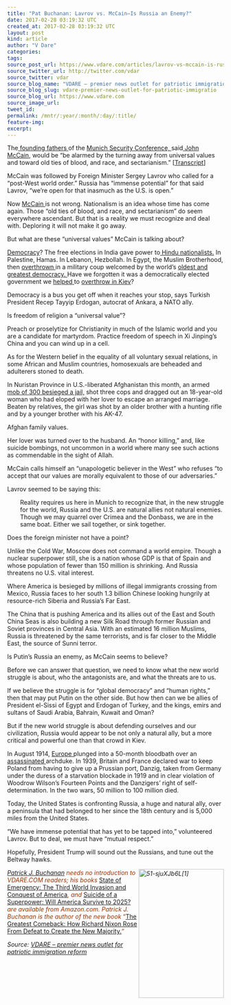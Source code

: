 ```yaml
---
title: "Pat Buchanan: Lavrov vs. McCain–Is Russia an Enemy?"
date: 2017-02-28 03:19:32 UTC
created_at: 2017-02-28 03:19:32 UTC
layout: post
kind: article
author: "V Dare"
categories: 
tags: 
source_post_url: https://www.vdare.com/articles/lavrov-vs-mccain-is-russia-an-enemy
source_twitter_url: http://twitter.com/vdar
source_twitter: vdar
source_blog_name: "VDARE – premier news outlet for patriotic immigration reform"
source_blog_slug: vdare-premier-news-outlet-for-patriotic-immigratio
source_blog_url: https://www.vdare.com
source_image_url: 
tweet_id:
permalink: /mntr/:year/:month/:day/:title/
feature-img: 
excerpt:
---
```

<div class="pf-content"><p>The<a href="https://en.wikipedia.org/wiki/Munich_Security_Conference"> founding fathers </a>of the <a href="https://www.securityconference.de/en/">Munich Security Conference, </a>said<a href="http://www.ibtimes.co.uk/white-house-administration-disarray-warns-senator-mccain-citing-trumps-self-contradiction-1607236"> John McCain</a>, would be “be alarmed by the turning away from universal values and toward old ties of blood, and race, and sectarianism.” [<a href="http://www.mccain.senate.gov/public/index.cfm?p=speeches&amp;id=32A7E7DD-8D76-4431-B1E7-8644FD71C49F">Transcript</a>]</p>
<p></p>
<p>McCain was followed by Foreign Minister Sergey Lavrov who called for a “post-West world order.” Russia has “immense potential” for that said Lavrov, “we’re open for that inasmuch as the U.S. is open.”</p>
<p>Now <a href="http://hotair.com/archives/2017/02/17/video-mccain-attacks-trumpism-at-german-security-conference/">McCain </a>is not wrong. Nationalism is an idea whose time has come again. Those “old ties of blood, and race, and sectarianism” do seem everywhere ascendant. But that is a reality we must recognize and deal with. Deploring it will not make it go away.</p>
<p>But what are these “universal values” McCain is talking about?</p>
<p><a href="http://www.vdare.com/articles/pat-buchanan-is-liberal-democracy-an-endangered-species">Democracy</a>? The free elections in India gave power to<a href="http://www.vdare.com/letters/a-reader-writes-on-the-indian-prime-ministers-visit-to-his-loyal-american-diaspora"> Hindu nationalists.</a> In Palestine, Hamas. In Lebanon, Hezbollah. In Egypt, the Muslim Brotherhood, then <a href="http://www.vdare.com/articles/mubarak-latest-victim-of-the-american-way-of-abandonment">overthrown </a>in a military coup welcomed by the world’s <a href="http://www.vdare.com/articles/the-american-way-of-abandonment">oldest and greatest democracy. </a>Have we forgotten it was a democratically elected government we <a href="http://www.vdare.com/articles/ngos-as-agents-of-subversion-not-only-in-israel-but-egypt-and-the-caucasus-as-well">helped </a>to <a href="http://www.vdare.com/articles/libya-isis-rioting-in-kiev-hagel-didnt-start-the-fire">overthrow in Kiev</a>?</p>
<p>Democracy is a bus you get off when it reaches your stop, says Turkish President Recep Tayyip Erdogan, autocrat of Ankara, a NATO ally.</p>
<p>Is freedom of religion a “universal value”?</p>
<p>Preach or proselytize for Christianity in much of the Islamic world and you are a candidate for martyrdom. Practice freedom of speech in Xi Jinping’s China and you can wind up in a cell.</p>
<p>As for the Western belief in the equality of all voluntary sexual relations, in some African and Muslim countries, homosexuals are beheaded and adulterers stoned to death.</p>
<p>In Nuristan Province in U.S.-liberated Afghanistan this month, an armed <a href="https://www.nytimes.com/2017/02/13/world/asia/nuristan-province-afghanistan-honor-killings.html">mob of 300 besieged a jail,</a> shot three cops and dragged out an 18-year-old woman who had eloped with her lover to escape an arranged marriage. Beaten by relatives, the girl was shot by an older brother with a hunting rifle and by a younger brother with his AK-47.</p>
<p>Afghan family values.</p>
<p>Her lover was turned over to the husband. An “honor killing,” and, like suicide bombings, not uncommon in a world where many see such actions as commendable in the sight of Allah.</p>
<p>McCain calls himself an “unapologetic believer in the West” who refuses “to accept that our values are morally equivalent to those of our adversaries.”</p>
<p>Lavrov seemed to be saying this:</p>
<p style="padding-left: 30px;">Reality requires us here in Munich to recognize that, in the new struggle for the world, Russia and the U.S. are natural allies not natural enemies. Though we may quarrel over Crimea and the Donbass, we are in the same boat. Either we sail together, or sink together.</p><div id="57966237cc52c74a5e1363c4" class="vdb_player vdb_57966237cc52c74a5e1363c456bcd17ce4b018167fea5539">    </div>
<p>Does the foreign minister not have a point?</p>
<p>Unlike the Cold War, Moscow does not command a world empire. Though a nuclear superpower still, she is a nation whose GDP is that of Spain and whose population of fewer than 150 million is shrinking. And Russia threatens no U.S. vital interest.</p>
<p>Where America is besieged by millions of illegal immigrants crossing from Mexico, Russia faces to her south 1.3 billion Chinese looking hungrily at resource-rich Siberia and Russia’s Far East.</p>
<p>The China that is pushing America and its allies out of the East and South China Seas is also building a new Silk Road through former Russian and Soviet provinces in Central Asia. With an estimated 16 million Muslims, Russia is threatened by the same terrorists, and is far closer to the Middle East, the source of Sunni terror.</p>
<p>Is Putin’s Russia an enemy, as McCain seems to believe?</p>
<p>Before we can answer that question, we need to know what the new world struggle is about, who the antagonists are, and what the threats are to us.</p>
<p>If we believe the struggle is for “global democracy” and “human rights,” then that may put Putin on the other side. But how then can we be allies of President el-Sissi of Egypt and Erdogan of Turkey, and the kings, emirs and sultans of Saudi Arabia, Bahrain, Kuwait and Oman?</p>
<p>But if the new world struggle is about defending ourselves and our civilization, Russia would appear to be not only a natural ally, but a more critical and powerful one than that crowd in Kiev.</p>
<p>In August 1914, <a href="http://www.vdare.com/articles/distant-drums-mar-palins-party?content=In%20June%20of%201914">Europe </a>plunged into a 50-month bloodbath over an <a href="http://www.vdare.com/posts/whats-not-a-conspiracy">assassinated </a>archduke. In 1939, Britain and France declared war to keep Poland from having to give up a Prussian port, Danzig, taken from Germany under the duress of a starvation blockade in 1919 and in clear violation of Woodrow Wilson’s Fourteen Points and the Danzigers’ right of self-determination. In the two wars, 50 million to 100 million died.</p>
<p>Today, the United States is confronting Russia, a huge and natural ally, over a peninsula that had belonged to her since the 18th century and is 5,000 miles from the United States.</p>
<p>“We have immense potential that has yet to be tapped into,” volunteered Lavrov. But to deal, we must have “mutual respect.”</p>
<p>Hopefully, President Trump will sound out the Russians, and tune out the Beltway hawks.</p>
<p><span style="color: #993300;"><em><a href="http://www.amazon.com/The-Greatest-Comeback-Richard-Majority/dp/0553418637/vd0b-20"><img class="aligncenter size-medium wp-image-38452" title="" src="https://s3-us-west-2.amazonaws.com/vdare-live/wp-content/uploads/2014/07/51-sjuXJb6L1-198x300.jpg" alt="51-sjuXJb6L[1]" width="198" height="300" align="right"></a></em></span></p>
<p><span style="color: #993300;"><em><a href="http://buchanan.org/blog/?page_id=3">Patrick J. Buchanan</a> needs no introduction to VDARE.COM readers; his books </em><a href="http://www.amazon.com/gp/redirect.html?ie=UTF8&amp;location=http%3A%2F%2Fwww.amazon.com%2Fgp%2Fproduct%2F0312360037%2F&amp;tag=vd0b-20&amp;linkCode=ur2&amp;camp=1789&amp;creative=9325">State of Emergency: The Third World Invasion and Conquest of America</a><em>, and </em><a href="http://www.amazon.com/Suicide-Superpower-Will-America-Survive/dp/0312579977?_encoding=UTF8&amp;tag=vd0b-20&amp;linkCode=ur2&amp;camp=1789&amp;creative=9325">Suicide of a Superpower: Will America Survive to 2025?</a><em> are available from Amazon.com. </em><em>Patrick J. Buchanan is the author of the new book</em> “<a href="http://www.amazon.com/The-Greatest-Comeback-Richard-Majority/dp/0553418637/vd0b-20">The Great</a><a href="http://www.amazon.com/The-Greatest-Comeback-Richard-Majority/dp/0553418637/vd0b-20">est Comeback: How Richard Nixon Rose From Defeat to Create the New Majority.</a>“</span></p>
</div><div class="">
    <i>Source: <a href="https://www.vdare.com">VDARE – premier news outlet for patriotic immigration reform</a></i>
</div>
